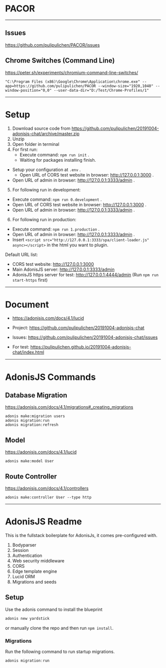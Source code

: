
# PACOR

----

## Issues

https://github.com/pulipulichen/PACOR/issues

## Chrome Switches (Command Line)

https://peter.sh/experiments/chromium-command-line-switches/

````
"C:\Program Files (x86)\Google\Chrome\Application\chrome.exe" --app=https://github.com/pulipulichen/PACOR --window-size="1920,1040" --window-position="0,0" --user-data-dir="D:/Test/Chrome-Profiles/1"
````

----

# Setup

1. Download source code from https://github.com/pulipulichen/20191004-adonisjs-chat/archive/master.zip
2. Unzip
3. Open folder in terminal
4. For first run:
	* Execute command: `npm run init` . 
	* Waiting for packages installing finish.
  * Setup your configuration at `.env` .
	* Open URL of CORS test website in browser: http://127.0.0.1:3000 .
  * Open URL of admin in browser: http://127.0.0.1:3333/admin .
5. For following run in development:
  * Execute command: `npm run 0.development` .
  * Open URL of CORS test website in browser: http://127.0.0.1:3000 .
  * Open URL of admin in browser: http://127.0.0.1:3333/admin .
6. For following run in production: 
  * Execute command: `npm run 1.production` .
  * Open URL of admin in browser: http://127.0.0.1:3333/admin .
  * Insert `<script src="http://127.0.0.1:3333/spa/client-loader.js" async></script>` in the html you want to plugin.

Default URL list:

- CORS test website: http://127.0.0.1:3000
- Main AdonisJS server: http://127.0.0.1:3333/admin
- AdonisJS https server for test: http://127.0.0.1:4444/admin (Run `npm run start-https` first)

----

# Document

- https://adonisjs.com/docs/4.1/lucid
- Project: https://github.com/pulipulichen/20191004-adonisjs-chat
- Issues: https://github.com/pulipulichen/20191004-adonisjs-chat/issues

- For test: https://pulipulichen.github.io/20191004-adonisjs-chat/index.html


----

# AdonisJS Commands

## Database Migration

https://adonisjs.com/docs/4.1/migrations#_creating_migrations

````
adonis make:migration users
adonis migration:run
adonis migration:refresh
````

## Model

https://adonisjs.com/docs/4.1/lucid

````
adonis make:model User
````

## Route Controller

https://adonisjs.com/docs/4.1/controllers

````
adonis make:controller User --type http
````

----

# AdonisJS Readme

This is the fullstack boilerplate for AdonisJs, it comes pre-configured with.

1. Bodyparser
2. Session
3. Authentication
4. Web security middleware
5. CORS
6. Edge template engine
7. Lucid ORM
8. Migrations and seeds

## Setup

Use the adonis command to install the blueprint

```bash
adonis new yardstick
```

or manually clone the repo and then run `npm install`.


### Migrations

Run the following command to run startup migrations.

```js
adonis migration:run
```
